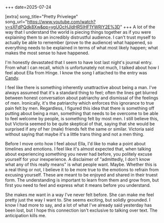 +++
date=2025-07-24

[extra]
song_title="Pretty Privelege"
song_url="https://www.youtube.com/watch?v=sXFdPQdk8Xw&pp=ygUOcHJldHR5IHF1YWRlY2E%3D"
+++
A lot of the way that I understand the world is piecing things together as if you were explaining them to an incredibly distrustful audience. I can't trust myself to actually be able to remember (prove to the audience) what happened, so everything needs to be explained in terms of what most likely happen; what makes the most sense to have happened.

I'm honestly devastated that I seem to have lost last night's journal entry. From what I can recall, which is unfortunately not much, I talked about how I feel about Ella from Hinge. I know the song I attached to the entry was [Candy](https://www.youtube.com/watch?v=wtOu9QY9P64).

I feel like there is something inherently unattractive about being a man. I've always assumed that it's a standard thing to feel; often the lines get blurred between honest conversation about patriarchy and dismissal of the feelings of men. Ironically, it's the patriarchy which enforces this ignorance to true pain felt by men. Regardless, I figured this idea that there is something off putting about being a man, something that needs to be overcome to be able to feel welcome by people, is something felt by most men. I still believe this, but Victoria seemed to be quite skeptical of that, saying that she would be surprised if any of her (male) friends felt the same or similar. Victoria said without saying that maybe it's a little trans thing and not a men thing.

Before I move onto how I feel about Ella, I'd like to make a point about timelines and emotions. I feel like it's almost expected that, when talking about experiencing something you never had before, you politely excuse yourself for your inexperience. A disclaimer of "admittedly, I don't know what any of this really means" is what people want. Maybe. Whether this is a real thing or not, I believe it to be more true to the emotions to refrain from excusing yourself. These are meant to be enjoyed and shared in their truest form. The understanding is important to learn from them and grow from, but first you need to feel and express what it means before you understand.

She makes me want in a way I've never felt before. She can make me feel pretty just the way I want to. She seems exciting, but solidly grounded. I know I had more to say, and a lot of what I've already said yesterday has been lost, but I hope this connection isn't exclusive to talking over text. The anticipation kills me.
